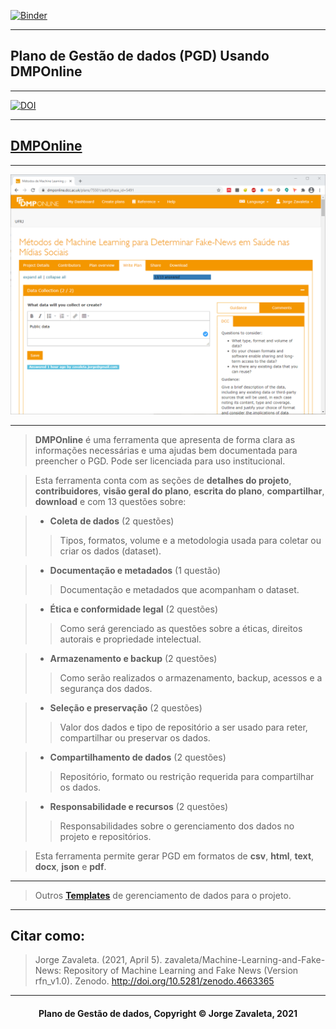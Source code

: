 [![Binder](https://mybinder.org/badge_logo.svg)](https://mybinder.org/v2/gh/zavaleta/Machine-Learning-and-Fake-News/main)

---
## Plano de Gestão de dados (PGD) Usando DMPOnline

---
[![DOI](https://zenodo.org/badge/DOI/10.5281/zenodo.4663365.svg)](https://doi.org/10.5281/zenodo.4663365)

---
## [DMPOnline](https://dmponline.dcc.ac.uk/)

---
![DMPOnline](imagens/dmponline0.png)

---
> **DMPOnline** é uma ferramenta que apresenta de forma clara as informações necessárias e uma ajudas bem documentada para preencher o PGD. Pode ser licenciada para uso institucional.

> Esta ferramenta conta com as seções de **detalhes do projeto**, **contribuidores**, **visão geral do plano**, **escrita do plano**, **compartilhar**, **download** e com 13 questões sobre:

> - **Coleta de dados** (2 questões)
>> Tipos, formatos, volume e a metodologia usada para coletar ou criar os dados (dataset).

> - **Documentação e metadados** (1 questão)
>> Documentação e metadados que acompanham o dataset.

> - **Ética e conformidade legal** (2 questões)
>> Como será gerenciado as questões sobre a éticas, direitos autorais e propriedade intelectual.

> - **Armazenamento e backup** (2 questões)
>> Como serão realizados o armazenamento, backup, acessos e a segurança dos dados.

> - **Seleção e preservação** (2 questões)
>> Valor dos dados e tipo de repositório a ser usado para reter, compartilhar ou preservar os dados.

> - **Compartilhamento de dados** (2 questões)
>>  Repositório, formato ou restrição requerida para compartilhar os dados.

> - **Responsabilidade e recursos** (2 questões)
>> Responsabilidades sobre o gerenciamento dos dados no projeto e repositórios.

> Esta ferramenta permite gerar PGD em formatos de **csv**, **html**, **text**, **docx**, **json** e **pdf**.



---

> Outros **[Templates](pgd.md)** de gerenciamento de dados para o projeto.



---

## Citar como:



> Jorge Zavaleta. (2021, April 5). zavaleta/Machine-Learning-and-Fake-News: Repository of Machine Learning and Fake News (Version rfn_v1.0). Zenodo. http://doi.org/10.5281/zenodo.4663365



---

#### <center>Plano de Gestão de dados,  Copyright &copy;  Jorge Zavaleta, 2021</center>